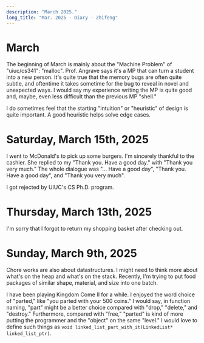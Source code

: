 ```yaml
---
description: "March 2025."
long_title: "Mar. 2025 - Diary - Zhifeng"
---
```


# March

The beginning of March is mainly about the "Machine Problem" of "uiuc/cs341": "malloc". Prof. Angrave says it's a MP that can turn a student into a new person. It's quite true that the memory bugs are often quite subtle, and oftentime it takes sometime for the bug to reveal in novel and unexpected ways. I would say my experience writing the MP is quite good and, maybe, even less difficult than the previous MP "shell."

I do sometimes feel that the starting "intuition" or "heuristic" of design is quite important. A good heuristic helps solve edge cases.

# Saturday, March 15th, 2025

I went to McDonald's to pick up some burgers. I'm sincerely thankful to the cashier. She replied to my "Thank you. Have a good day." with "Thank you very much." The whole dialogue was "... Have a good day", "Thank you. Have a good day", and "Thank you very much".

I got rejected by UIUC's CS Ph.D. program.

# Thursday, March 13th, 2025

I'm sorry that I forgot to return my shopping basket after checking out.

# Sunday, March 9th, 2025

Chore works are also about datastructures. I might need to think more about what's on the heap and what's on the stack. Recently, I'm trying to put food packages of similar shape, material, and size into one batch.

I have been playing Kingdom Come II for a while. I enjoyed the word choice of "parted," like "you parted with your 500 coins." I would say, in function naming, "part" might be a better choice compared with "drop," "delete," and "destroy." Furthermore, compared with "free," "parted" is kind of more putting the programmer and the "object" on the same "level." I would love to define such things as `void linked_list_part_with_it(LinkedList* linked_list_ptr)`.
